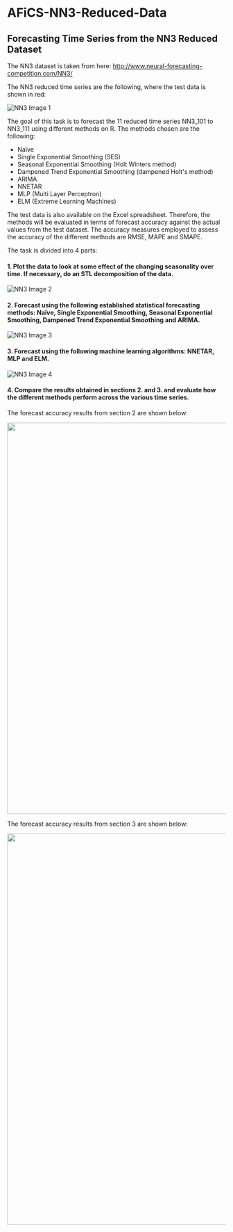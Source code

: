 # AFiCS-NN3-Reduced-Data
## Forecasting Time Series from the NN3 Reduced Dataset

The NN3 dataset is taken from here: http://www.neural-forecasting-competition.com/NN3/

The NN3 reduced time series are the following, where the test data is shown in red:

![NN3 Image 1](https://github.com/martaaliu/AFiCS-NN3-Reduced-Data/blob/main/Images/NN3%20Plot%201%20(a.1).png?raw=true)

The goal of this task is to forecast the 11 reduced time series NN3_101 to NN3_111 using different methods on R. The methods chosen are the following:
* Naïve
* Single Exponential Smoothing (SES)
* Seasonal Exponential Smoothing (Holt Winters method)
* Dampened Trend Exponential Smoothing (dampened Holt's method)
* ARIMA
* NNETAR
* MLP (Multi Layer Perceptron)
* ELM (Extreme Learning Machines)

The test data is also available on the Excel spreadsheet. Therefore, the methods will be evaluated in terms of forecast accuracy against the actual values from the test dataset. The accuracy measures employed to assess the accuracy of the different methods are RMSE, MAPE and SMAPE. 

The task is divided into 4 parts:

#### 1. Plot the data to look at some effect of the changing seasonality over time. If necessary, do an STL decomposition of the data.

![NN3 Image 2](https://github.com/martaaliu/AFiCS-NN3-Reduced-Data/blob/main/Images/NN3%20Plot%202%20(a.1).png?raw=true)

#### 2. Forecast using the following established statistical forecasting methods: Naïve, Single Exponential Smoothing, Seasonal Exponential Smoothing, Dampened Trend Exponential Smoothing and ARIMA.

![NN3 Image 3](https://github.com/martaaliu/AFiCS-NN3-Reduced-Data/blob/main/Images/NN3%20Plot%202%20(a.2).png?raw=true)

#### 3. Forecast using the following machine learning algorithms: NNETAR, MLP and ELM.

![NN3 Image 4](https://github.com/martaaliu/AFiCS-NN3-Reduced-Data/blob/main/Images/NN3%20Plot%201%20(a.3).png)

#### 4. Compare the results obtained in sections 2. and 3. and evaluate how the different methods perform across the various time series. 

The forecast accuracy results from section 2 are shown below:

<img src="https://github.com/martaaliu/AFiCS-NN3-Reduced-Data/blob/main/Images/Accuracy%20Results%20NN3%20a.PNG?raw=true" width="900">

The forecast accuracy results from section 3 are shown below:

<img src="https://github.com/martaaliu/AFiCS-NN3-Reduced-Data/blob/main/Images/Accuracy%20Results%20NN3%20a3.png" width="900">

